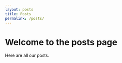```yaml
---
layout: posts
title: Posts
permalink: /posts/
---
```


# Welcome to the posts page

Here are all our posts.
